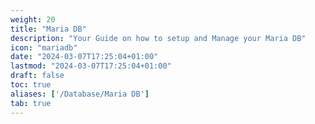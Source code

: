 ```yaml
---
weight: 20
title: "Maria DB"
description: "Your Guide on how to setup and Manage your Maria DB"
icon: "mariadb"
date: "2024-03-07T17:25:04+01:00"
lastmod: "2024-03-07T17:25:04+01:00"
draft: false
toc: true
aliases: ['/Database/Maria DB']
tab: true
---
```

